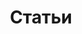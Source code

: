 ---
# Feel free to add content and custom Front Matter to this file.
# To modify the layout, see https://jekyllrb.com/docs/themes/#overriding-theme-defaults

layout: articles
menu: Статьи
title: Статьи
permalink: /articles/
exclude: true
---